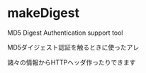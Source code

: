 makeDigest
==========

MD5 Digest Authentication support tool

MD5ダイジェスト認証を触るときに使ったアレ

諸々の情報からHTTPヘッダ作ったりできます